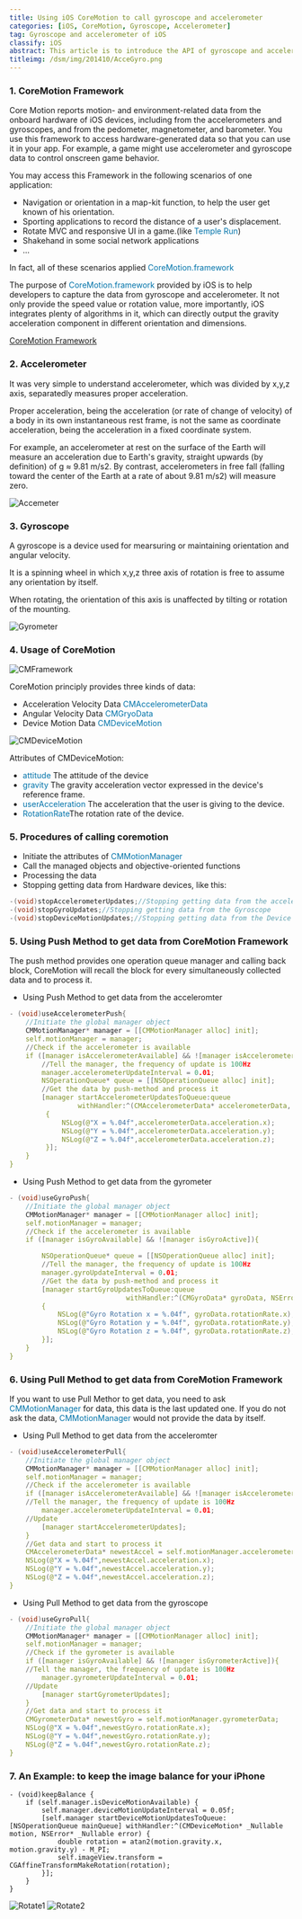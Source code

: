 ```yaml
---
title: Using iOS CoreMotion to call gyroscope and accelerometer
categories: [iOS, CoreMotion, Gyroscope, Accelerometer]
tag: Gyroscope and accelerometer of iOS
classify: iOS
abstract: This article is to introduce the API of gyroscope and acceleromter for developping an iOS applcation. iOS developers will know how to use these meters after reading this blog.
titleimg: /dsm/img/201410/AcceGyro.png
---
```

### 1. CoreMotion Framework
Core Motion reports motion- and environment-related data from the onboard hardware of iOS devices, including from the accelerometers and gyroscopes, and from the pedometer, magnetometer, and barometer. You use this framework to access hardware-generated data so that you can use it in your app. For example, a game might use accelerometer and gyroscope data to control onscreen game behavior.

You may access this Framework in the following scenarios of one application:
* Navigation or orientation in a map-kit function, to help the user get known of his orientation.
* Sporting applications to record the distance of a user's displacement.
* Rotate MVC and responsive UI in a game.(like <font color="#0073aa">Temple Run</font>)
* Shakehand in some social network applications
* ...

In fact, all of these scenarios applied <font color="#0073aa">CoreMotion.framework</font>

The purpose of <font color="#0073aa">CoreMotion.framework</font> provided by iOS is to help developers to capture the data from gyroscope and accelerometer. It not only provide the speed value or rotation value, more importantly, iOS integrates plenty of algorithms in it, which can directly output the gravity acceleration component in different orientation and dimensions.

[CoreMotion Framework](https://developer.apple.com/documentation/coremotion)

### 2. Accelerometer
It was very simple to understand accelerometer, which was divided by x,y,z axis, separatedly measures proper acceleration.

Proper acceleration, being the acceleration (or rate of change of velocity) of a body in its own instantaneous rest frame, is not the same as coordinate acceleration, being the acceleration in a fixed coordinate system.

For example, an accelerometer at rest on the surface of the Earth will measure an acceleration due to Earth's gravity, straight upwards (by definition) of g ≈ 9.81 m/s2. By contrast, accelerometers in free fall (falling toward the center of the Earth at a rate of about 9.81 m/s2) will measure zero.

![Accemeter](/dsm/img/201410/Accemeter.png)

### 3. Gyroscope
A gyroscope is a device used for mearsuring or maintaining orientation and angular velocity.

It is a spinning wheel in which x,y,z three axis of rotation is free to assume any orientation by itself.

When rotating, the orientation of this axis is unaffected by tilting or rotation of the mounting.

![Gyrometer](/dsm/img/201410/Gyrometer.png)

### 4. Usage of CoreMotion

![CMFramework](/dsm/img/201410/CMFramework.png)

CoreMotion principly provides three kinds of data:
* Acceleration Velocity Data <font color="#0073aa">CMAccelerometerData</font>
* Angular Velocity Data <font color="#0073aa">CMGryoData</font>
* Device Motion Data <font color="#0073aa">CMDeviceMotion</font>

![CMDeviceMotion](/dsm/img/201410/CMDeviceMotion.png)

Attributes of CMDeviceMotion:
* <font color="#0073aa">attitude</font> The attitude of the device
* <font color="#0073aa">gravity</font> The gravity acceleration vector expressed in the device's reference frame.
* <font color="#0073aa">userAcceleration</font> The acceleration that the user is giving to the device.
* <font color="#0073aa">RotationRate</font>The rotation rate of the device.

### 5. Procedures of calling coremotion

* Initiate the attributes of <font color="#0073aa">CMMotionManager</font>
* Call the managed objects and objective-oriented functions
* Processing the data
* Stopping getting data from Hardware devices, like this:

```C
-(void)stopAccelerometerUpdates;//Stopping getting data from the accelerometer
-(void)stopGyroUpdates;//Stopping getting data from the Gyroscope
-(void)stopDeviceMotionUpdates;//Stopping getting data from the Device motion
```

### 5. Using Push Method to get data from CoreMotion Framework

The push method provides one operation queue manager and calling back block, CoreMotion will recall the block for every simultaneously collected data and to process it.

* Using Push Method to get data from the acceleromter

```C
- (void)useAccelerometerPush{
    //Initiate the global manager object
    CMMotionManager* manager = [[CMMotionManager alloc] init];
    self.motionManager = manager;
    //Check if the accelerometer is available
    if ([manager isAccelerometerAvailable] && ![manager isAccelerometerActive]){
        //Tell the manager, the frequency of update is 100Hz
        manager.accelerometerUpdateInterval = 0.01;
        NSOperationQueue* queue = [[NSOperationQueue alloc] init];
        //Get the data by push-method and process it
        [manager startAccelerometerUpdatesToQueue:queue
                 withHandler:^(CMAccelerometerData* accelerometerData, NSError* error)
         {
             NSLog(@"X = %.04f",accelerometerData.acceleration.x);
             NSLog(@"Y = %.04f",accelerometerData.acceleration.y);
             NSLog(@"Z = %.04f",accelerometerData.acceleration.z);
         }];
    }
}
```

* Using Push Method to get data from the gyrometer

```C
- (void)useGyroPush{
    //Initiate the global manager object
    CMMotionManager* manager = [[CMMotionManager alloc] init];
    self.motionManager = manager;
    //Check if the accelerometer is available
    if ([manager isGyroAvailable] && ![manager isGyroActive]){

        NSOperationQueue* queue = [[NSOperationQueue alloc] init];
        //Tell the manager, the frequency of update is 100Hz
        manager.gyroUpdateInterval = 0.01;
        //Get the data by push-method and process it
        [manager startGyroUpdatesToQueue:queue
                             withHandler:^(CMGyroData* gyroData, NSError* error)
        {
            NSLog(@"Gyro Rotation x = %.04f", gyroData.rotationRate.x);
            NSLog(@"Gyro Rotation y = %.04f", gyroData.rotationRate.y);
            NSLog(@"Gyro Rotation z = %.04f", gyroData.rotationRate.z);
        }];
    }
}
```

### 6. Using Pull Method to get data from CoreMotion Framework

If you want to use Pull Methor to get data, you need to ask <font color="#0073aa">CMMotionManager</font> for data, this data is the last updated one. If you do not ask the data, <font color="#0073aa">CMMotionManager</font> would not provide the data by itself.

* Using Pull Method to get data from the acceleromter

```C
- (void)useAccelerometerPull{
    //Initiate the global manager object
    CMMotionManager* manager = [[CMMotionManager alloc] init];
    self.motionManager = manager;
    //Check if the accelerometer is available
    if ([manager isAccelerometerAvailable] && ![manager isAccelerometerActive]){
    //Tell the manager, the frequency of update is 100Hz
        manager.accelerometerUpdateInterval = 0.01;
    //Update
        [manager startAccelerometerUpdates];
    }
    //Get data and start to process it
    CMAccelerometerData* newestAccel = self.motionManager.accelerometerData;
    NSLog(@"X = %.04f",newestAccel.acceleration.x);
    NSLog(@"Y = %.04f",newestAccel.acceleration.y);
    NSLog(@"Z = %.04f",newestAccel.acceleration.z);
}
```

* Using Pull Method to get data from the gyroscope

```C
- (void)useGyroPull{
    //Initiate the global manager object
    CMMotionManager* manager = [[CMMotionManager alloc] init];
    self.motionManager = manager;
    //Check if the gyrometer is available
    if ([manager isGyroAvailable] && ![manager isGyrometerActive]){
    //Tell the manager, the frequency of update is 100Hz
        manager.gyrometerUpdateInterval = 0.01;
    //Update
        [manager startGyrometerUpdates];
    }
    //Get data and start to process it
    CMGyrometerData* newestGyro = self.motionManager.gyrometerData;
    NSLog(@"X = %.04f",newestGyro.rotationRate.x);
    NSLog(@"Y = %.04f",newestGyro.rotationRate.y);
    NSLog(@"Z = %.04f",newestGyro.rotationRate.z);
}
```

### 7. An Example: to keep the image balance for your iPhone

```
- (void)keepBalance {
    if (self.manager.isDeviceMotionAvailable) {
        self.manager.deviceMotionUpdateInterval = 0.05f;
        [self.manager startDeviceMotionUpdatesToQueue:[NSOperationQueue mainQueue] withHandler:^(CMDeviceMotion* _Nullable motion, NSError* _Nullable error) {
            double rotation = atan2(motion.gravity.x, motion.gravity.y) - M_PI;
            self.imageView.transform = CGAffineTransformMakeRotation(rotation);
        }];
    }
}
```
![Rotate1](/dsm/img/201410/rotate1.gif)
![Rotate2](/dsm/img/201410/rotate2.gif)
